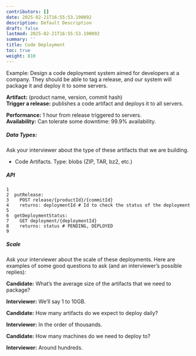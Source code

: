 ```yaml
---
contributors: []
date: 2025-02-21T16:55:53.190092
description: Default Description
draft: false
lastmod: 2025-02-21T16:55:53.190092
summary: ''
title: Code Deployment
toc: true
weight: 810
---
```


Example: Design a code deployment system aimed for developers at a company. They should be able to tag a release, and our system will package it and deploy it to some servers.

**Artifact:** (product name, version, commit hash)  
**Trigger a release:** publishes a code artifact and deploys it to all servers.

**Performance:** 1 hour from release triggered to servers.  
**Availability:** Can tolerate some downtime: 99.9% availability.

##### Data Types:

Ask your interviewer about the type of these artifacts that we are building.

* Code Artifacts. Type: blobs (ZIP, TAR, bz2, etc.)

##### API

````
1
2  putRelease:
3    POST release/{productId}/{commitId}
4    returns: deploymentId # Id to check the status of the deployment
5
6  getDeploymentStatus:
7    GET deployment/{deploymentId}
8    returns: status # PENDING, DEPLOYED
9
````

##### Scale

Ask your interviewer about the scale of these deployments. Here are examples of some good questions to ask (and an interviewer’s possible replies):

**Candidate:** What’s the average size of the artifacts that we need to package?

**Interviewer:** We’ll say 1 to 10GB.

**Candidate:** How many artifacts do we expect to deploy daily?

**Interviewer:** In the order of thousands.

**Candidate:** How many machines do we need to deploy to?

**Interviewer:** Around hundreds.
